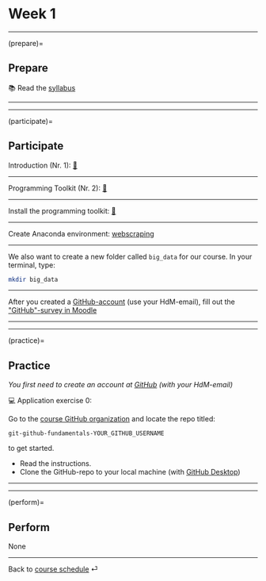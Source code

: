 # Week 1


---

(prepare)=
## Prepare

📚 Read the [syllabus](../docs/course-syllabus.md)


---

---


(participate)=
## Participate

Introduction (Nr. 1): [📑](https://docs.google.com/presentation/d/14mDixoFHReJhc7D3G0ooC_CZJ8R14AcjJLXqFfUmKgo/export/pdf)

---

Programming Toolkit (Nr. 2): [📑](https://docs.google.com/presentation/d/1AHDCyelaOumvZ9-MRLEaSGCulXvvo-hcoFRrTESQW-c/export/pdf)

---

Install the programming toolkit: [💾](../docs/programming-toolkit.md)


---

Create Anaconda environment: [webscraping](../tutorials/env-webscraping.md)


---

We also want to create a new folder called `big_data` for our course. In your terminal, type:

```bash
mkdir big_data
```

---

After you created a [GitHub-account](https://github.com/) (use your HdM-email), fill out the ["GitHub"-survey in Moodle](https://e-learning.hdm-stuttgart.de/moodle/mod/page/view.php?id=261404)



---


---

(practice)=
## Practice

*You first need to create an account at [GitHub](https://github.com/) (with your HdM-email)*


💻 Application exercise 0: 

Go to the [course GitHub organization](https://github.com/orgs/om2-ws22/repositories) and locate the repo titled:

`git-github-fundamentals-YOUR_GITHUB_USERNAME` 

to get started.

- Read the instructions.
- Clone the GitHub-repo to your local machine (with [GitHub Desktop](https://docs.github.com/en/repositories/creating-and-managing-repositories/cloning-a-repository))


---

---

(perform)=
## Perform

None

---

Back to [course schedule](../docs/course-schedule.md) ⏎